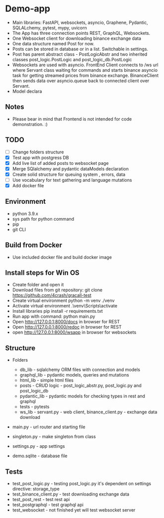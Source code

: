 # Demo-app
- Main libraries: FastAPI, websockets, asyncio, Graphene, Pydantic, SQLALchemy, pytest, mypy, uvicorn
- The App has three connection points REST, GraphQL, Websockets. 
- One Websocket client for downloading binance exchange data 
- One data structure named Post for now.
- Posts can be stored in database or in a list. Switchable in settings. 
- Post has parent abstract class - PostLogicAbstr and two inherited classes  post_logic.PostLogic and post_logic_db.PostLogic
- Websockets are used with asyncio. FrontEnd Client connects to /ws url where Servant class waiting for commands and starts binance asyncio     task for getting streamed prices from binance exchange.
    BinanceClient then sends data over asyncio.queue  back to connected client over Servant.
- Model declara


## Notes
- Please bear in mind that Frontend is not intended for code demonstration. :)

## TODO
- [ ] Change folders structure
- [x] Test app with postgress DB
- [x] Add live list of added posts to websocket page
- [x] Merge SQlalchemy and pydantic dataModels declaration
- [x] Create solid structure for queuing system , errors, data 
- [ ] Use vocabulary for text gathering and language mutations 
- [x] Add docker file

## Environment
- python 3.9.x
- sys path for python command 
- pip
- git CLI

## Build from Docker
 - Use included docker file and build docker image

## Install steps for Win OS
- Create folder and open it
- Download files from git repository: git clone https://github.com/4crash/gracall-test
- Create virtual environment python -m venv ./venv
- Activate virtual environment  .\venv\Scripts\activate
- Install libraries pip install -r requirements.txt
- Run app with command:  python main.py
- Open http://127.0.0.1:8000/docs in browser for REST
- Open http://127.0.0.1:8000/redoc in browser for REST
- open http://127.0.0.1:8000/wsapp in browser for websockets

## Structure
- Folders
    - db_lib - sqlalchemy ORM files with connection and models
    - graphql_lib - pydantic models, queries and mutations
    - html_lib - simple html files 
    - posts - CRUD logic - post_logic_abstr.py, post_logic.py and post_logic_db
    - pydantic_lib - pydantic models for checking types in rest and graphql  
    - tests - pytests
    - ws_lib - servant.py - web client, binance_client.py - exchange data download

- main.py - url router and starting file
- singleton.py - make singleton from class
- settings.py - app settings
- demo.sqlite - database file

## Tests
- test_post_logic.py - testing post_logic.py it's dependent on settings directive: storage_type 
- test_binance_client.py - test downloading exchange data
- test_post_rest - test rest api
- test_postgraphql - test graphql api
- test_websocket - not finished yet will test websocket server